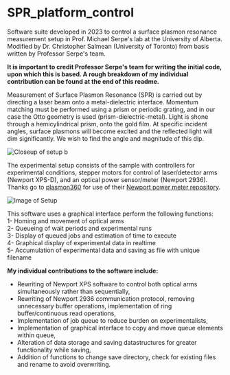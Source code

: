 # SPR_platform_control
Software suite developed in 2023 to control a surface plasmon resonance measurement setup in Prof. Michael Serpe's lab at the University of Alberta. Modified by Dr. Christopher Salmean (University of Toronto) from basis written by Professor Serpe's team.  

**It is important to credit Professor Serpe's team for writing the initial code, upon which this is based. A rough breakdown of my individual contribution can be found at the end of this readme.**  

Measurement of Surface Plasmon Resonance (SPR) is carried out by directing a laser beam onto a metal-dielectric interface. Momentum matching must be performed using a prism or periodic grating, and in our case the Otto geometry is used (prism-dielectric-metal). Light is shone through a hemicylindrical prism, onto the gold film. At specific incident angles, surface plasmons will become excited and the reflected light will dim significantly. We wish to find the angle and magnitude of this dip.  

![Closeup of setup b](https://github.com/csalmean/SPRPlatformControl_UofA/assets/133036780/ef647971-65ce-4f34-824b-f08369fcdf12)

The experimental setup consists of the sample with controllers for experimental conditions, stepper motors for control of laser/detector arms (Newport XPS-D), and an optical power sensor/meter (Newport 2936). Thanks go to [plasmon360](https://github.com/plasmon360) for use of their [Newport power meter repository](https://github.com/plasmon360/python_newport_1918_powermeter/tree/master).

![Image of Setup](https://github.com/csalmean/SPRPlatformControl_UofA/assets/133036780/d635a574-d724-4351-864f-81500e4062bd)

This software uses a graphical interface perform the following functions:  
1- Homing and movement of optical arms  
2- Queueing of wait periods and experimental runs  
3- Display of queued jobs and estimation of time to execute  
4- Graphical display of experimental data in realtime  
5- Accumulation of experimental data and saving as file with unique filename  

**My individual contributions to the software include:**  
- Rewriting of Newport XPS software to control both optical arms simultaneously rather than sequentially,  
- Rewriting of Newport 2936 communication protocol, removing unnecessary buffer operations, implementation of ring buffer/continuous read operations,  
- Implementation of job queue to reduce burden on experimentalists,  
- Implementation of graphical interface to copy and move queue elements within queue,  
- Alteration of data storage and saving datastructures for greater functionality while saving,  
- Addition of functions to change save directory, check for existing files and rename to avoid overwriting.

